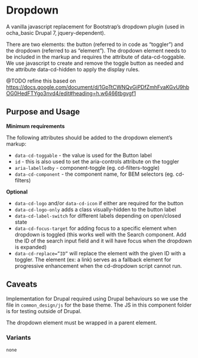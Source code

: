 # Dropdown
A vanilla javascript replacement for Bootstrap’s dropdown plugin (used in
ocha_basic Drupal 7, jquery-dependent).

There are two elements: the button (referred to in code as “toggler”) and the
dropdown (referred to as “element”).
The dropdown element needs to be included in the markup and requires the
attribute of data-cd-toggable.
We use javascript to create and remove the toggle button as needed and the
attribute data-cd-hidden to apply the display rules.

@TODO refine this based on
https://docs.google.com/document/d/1GpTtCWNQvGiPDfZmhFvaKGvU9hbOG0HedFTYgo3nvd4/edit#heading=h.w6466tbgvgf1

## Purpose and Usage

**Minimum requirements**

The following attributes should be added to the dropdown element’s markup:
- `data-cd-toggable` - the value is used for the Button label
- `id` - this is also used to set the aria-controls attribute on the toggler
- `aria-labelledby` - component-toggle (eg. cd-filters-toggle)
- `data-cd-component` - the component name, for BEM selectors (eg. cd-filters)

**Optional**
- `data-cd-logo` and/or `data-cd-icon` if either are required for the button
- `data-cd-logo-only` adds a class visually-hidden to the button label
- `data-cd-label-switch` for different labels depending on open/closed state
- `data-cd-focus-target` for adding focus to a specific element when dropdown
is toggled (this works well with the Search component. Add the ID of the search
input field and it will have focus when the dropdown is expanded)
- `data-cd-replace=”ID”` will replace the element with the given ID with a
toggler. The element (ex:  a link) serves as a fallback element for progressive
enhancement when the cd-dropdown script cannot run.


## Caveats
Implementation for Drupal required using Drupal behaviours so we use the file
in `common_design/js` for the base theme.
The JS in this component folder is for testing outside of Drupal.

The dropdown element must be wrapped in a parent element.

### Variants

```
none

```
